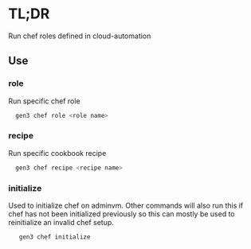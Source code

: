 # TL;DR

Run chef roles defined in cloud-automation

## Use

### role

Run specific chef role

```bash
  gen3 chef role <role name>
```

### recipe

Run specific cookbook recipe

```bash
  gen3 chef recipe <recipe name>
```

### initialize

Used to initialize chef on adminvm. Other commands will also run this if chef has not been initialized previously so this can mostly be used to reinitialize an invalid chef setup.

```bash
   gen3 chef initialize
```
